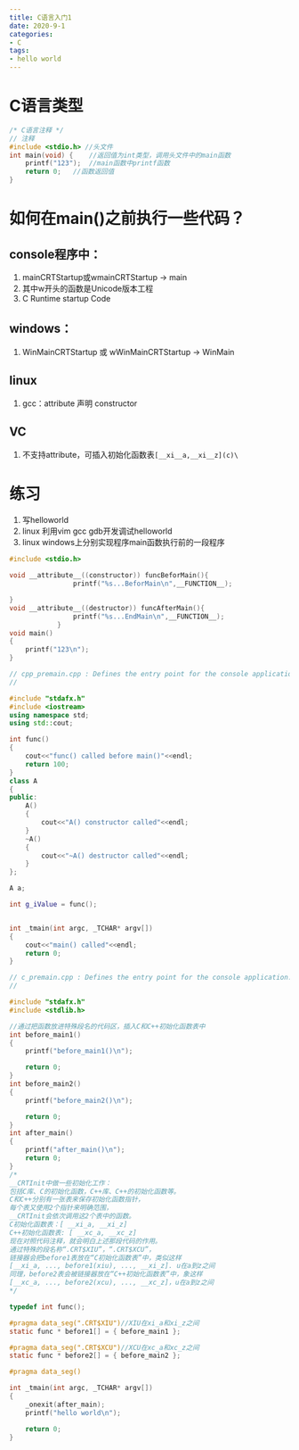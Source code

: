 ```yaml
---
title: C语言入门1
date: 2020-9-1
categories: 
- C
tags: 
- hello world
---
```


# C语言类型

```c
/* C语言注释 */
// 注释
#include <stdio.h> //头文件
int main(void) {	//返回值为int类型，调用头文件中的main函数
	printf("123");	//main函数中printf函数
	return 0;	//函数返回值
}
```

# 如何在main()之前执行一些代码？
## console程序中：
1. mainCRTStartup或wmainCRTStartup -> main	
2. 其中w开头的函数是Unicode版本工程
3. C Runtime startup Code

## windows：
1. WinMainCRTStartup 或 wWinMainCRTStartup -> WinMain

## linux
1. gcc：attribute 声明 constructor

## VC	
1. 不支持attribute，可插入初始化函数表`[__xi__a,__xi__z](c)\`

# 练习
1. 写helloworld
2. linux 利用vim gcc gdb开发调试helloworld
3. linux windows上分别实现程序main函数执行前的一段程序

```c
#include <stdio.h>

void __attribute__((constructor)) funcBeforMain(){
				printf("%s...BeforMain\n",__FUNCTION__);

}
void __attribute__((destructor)) funcAfterMain(){
				printf("%s...EndMain\n",__FUNCTION__);
			}
void main()
{
	printf("123\n");
}
```

```cpp
// cpp_premain.cpp : Defines the entry point for the console application.
//

#include "stdafx.h"
#include <iostream>
using namespace std;
using std::cout;

int func()
{
	cout<<"func() called before main()"<<endl;
	return 100;
}
class A
{
public:
	A()
	{
		cout<<"A() constructor called"<<endl;
	}
	~A()
	{
		cout<<"~A() destructor called"<<endl;
	}
};

A a;

int g_iValue = func();


int _tmain(int argc, _TCHAR* argv[])
{
	cout<<"main() called"<<endl;
	return 0;
}

```

```c
// c_premain.cpp : Defines the entry point for the console application.
//

#include "stdafx.h"
#include <stdlib.h>

//通过把函数放进特殊段名的代码区，插入C和C++初始化函数表中
int before_main1()  
{  
	printf("before_main1()\n");  

	return 0;  
}  
int before_main2()  
{  
	printf("before_main2()\n");  

	return 0;  
}  
int after_main()
{
	printf("after_main()\n");
	return 0;
}
/*
__CRTInit中做一些初始化工作：
包括C库、C的初始化函数，C++库、C++的初始化函数等。
C和C++分别有一张表来保存初始化函数指针，
每个表又使用2个指针来明确范围，
__CRTInit会依次调用这2个表中的函数。
C初始化函数表：[ __xi_a, __xi_z]
C++初始化函数表: [ __xc_a, __xc_z]
现在对照代码注释，就会明白上述那段代码的作用。
通过特殊的段名称“.CRT$XIU”，“.CRT$XCU”，
链接器会把before1表放在“C初始化函数表”中，类似这样
[__xi_a, ..., before1(xiu), ..., __xi_z]. u在a到z之间
同理，before2表会被链接器放在“C++初始化函数表”中，象这样
[__xc_a, ..., before2(xcu), ..., __xc_z]，u在a到z之间
*/

typedef int func();  

#pragma data_seg(".CRT$XIU")//XIU在xi_a和xi_z之间  
static func * before1[] = { before_main1 };  

#pragma data_seg(".CRT$XCU")//XCU在xc_a和xc_z之间   
static func * before2[] = { before_main2 };  

#pragma data_seg() 

int _tmain(int argc, _TCHAR* argv[])
{
	_onexit(after_main);
	printf("hello world\n");

	return 0;
}
```